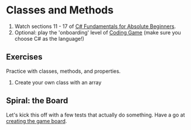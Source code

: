 # Classes and Methods

1. Watch sections 11 - 17 of [C# Fundamentals for Absolute Beginners](https://mva.microsoft.com/en-US/training-courses/c-fundamentals-for-absolute-beginners-16169).
2. Optional: play the 'onboarding' level of [Coding Game](https://www.codingame.com/ide/5180739af6d7b3b0752f422ffc911f6f25dabd0) (make sure you choose C# as the language!)


## Exercises

Practice with classes, methods, and properties.

  1. Create your own class with an array 


## Spiral: the Board

Let's kick this off with a few tests that actually do something. Have a go at [creating the game board](board.md).
